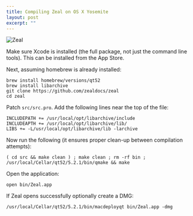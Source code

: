 ```yaml
---
title: Compiling Zeal on OS X Yosemite
layout: post
excerpt: ""
---
```


![Zeal](http://i.imgur.com/aY5eU1y.png)

Make sure Xcode is installed (the full package, not just the command line tools). This can be installed from the App Store.

Next, assuming homebrew is already installed:

~~~
brew install homebrew/versions/qt52
brew install libarchive
git clone https://github.com/zealdocs/zeal
cd zeal
~~~

Patch `src/src.pro`. Add the following lines near the top of the file:

~~~
INCLUDEPATH += /usr/local/opt/libarchive/include
INCLUDEAPTH += /usr/local/opt/libarchive/lib/
LIBS += -L/usr/local/opt/libarchive/lib -larchive
~~~

Now run the following (it ensures proper clean-up between compilation attempts):

~~~
( cd src && make clean ) ; make clean ; rm -rf bin ; /usr/local/Cellar/qt52/5.2.1/bin/qmake && make
~~~

Open the application:

~~~
open bin/Zeal.app
~~~

If Zeal opens successfully optionally create a DMG:

~~~
/usr/local/Cellar/qt52/5.2.1/bin/macdeployqt bin/Zeal.app -dmg
~~~

